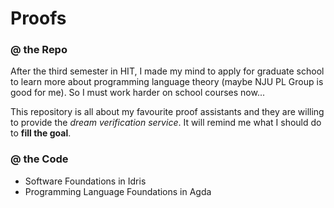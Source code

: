 # Proofs

### @ the Repo

After the third semester in HIT, I made my mind to apply for graduate school to learn more about programming language theory (maybe NJU PL Group is good for me). So I must work harder on school courses now... 

This repository is all about my favourite proof assistants and they are willing to provide the *dream verification service*. It will remind me what I should do to **fill the goal**.

### @ the Code

- Software Foundations in Idris
- Programming Language Foundations in Agda
